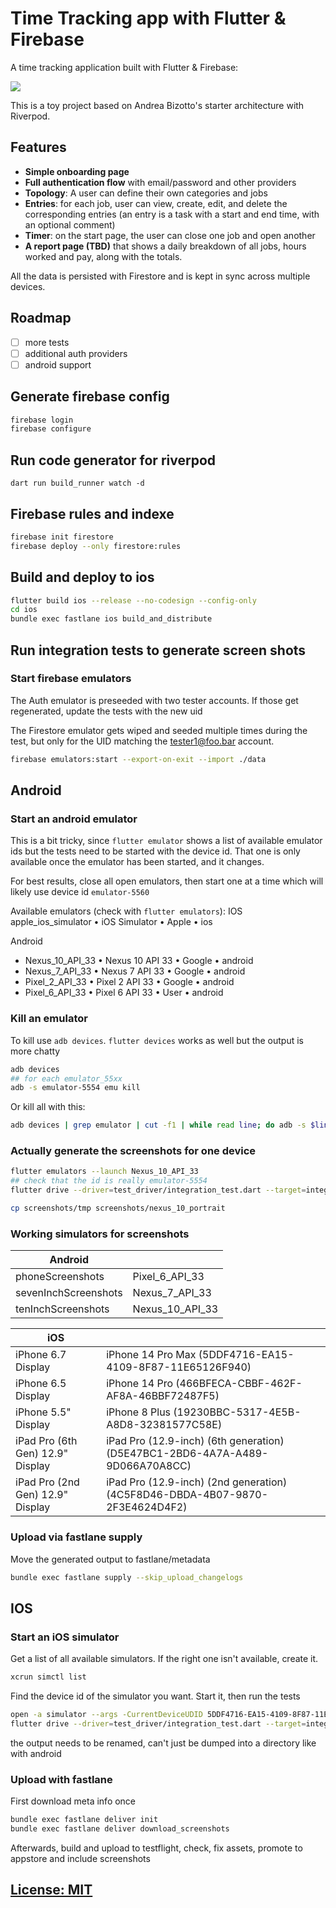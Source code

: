 # Time Tracking app with Flutter & Firebase

A time tracking application built with Flutter & Firebase:

![](/.github/images/time-tracker-screenshots.png)

This is a toy project based on Andrea Bizotto's starter architecture with Riverpod.

## Features

- **Simple onboarding page**
- **Full authentication flow** with email/password and other providers
- **Topology**: A user can define their own categories and jobs
- **Entries**: for each job, user can view, create, edit, and delete the corresponding entries (an
  entry is a task with a start and end time, with an optional comment)
- **Timer**: on the start page, the user can close one job and open another
- **A report page (TBD)** that shows a daily breakdown of all jobs, hours worked and pay, along with
  the totals.

All the data is persisted with Firestore and is kept in sync across multiple devices.

## Roadmap

- [ ] more tests
- [ ] additional auth providers
- [ ] android support

## Generate firebase config

```bash
firebase login
firebase configure
```

## Run code generator for riverpod

```
dart run build_runner watch -d
```

## Firebase rules and indexe

```bash
firebase init firestore 
firebase deploy --only firestore:rules
```

## Build and deploy to ios

```bash
flutter build ios --release --no-codesign --config-only
cd ios
bundle exec fastlane ios build_and_distribute  
```

## Run integration tests to generate screen shots

### Start firebase emulators

The Auth emulator is preseeded with two tester accounts. If those get regenerated, update the tests
with the new uid

The Firestore emulator gets wiped and seeded multiple times during the test, but only for the UID
matching the tester1@foo.bar account.

```bash
firebase emulators:start --export-on-exit --import ./data
```

## Android

### Start an android  emulator

This is a bit tricky, since `flutter emulator` shows a list of available emulator ids but the tests
need to be started with the device id. That one is only available once the emulator has been
started, and it changes.

For best results, close all open emulators, then start one at a time which will likely use device
id `emulator-5560`

Available emulators (check with `flutter emulators`):
IOS
apple_ios_simulator • iOS Simulator   • Apple  • ios

Android
* Nexus_10_API_33     • Nexus 10 API 33 • Google • android
* Nexus_7_API_33      • Nexus 7 API 33  • Google • android
* Pixel_2_API_33      • Pixel 2 API 33  • Google • android
* Pixel_6_API_33      • Pixel 6 API 33  • User   • android

### Kill an emulator

To kill use `adb devices`. `flutter devices` works as well but the output is more chatty

```bash
adb devices
## for each emulator_55xx
adb -s emulator-5554 emu kill 
```
Or kill all with this:
```bash
adb devices | grep emulator | cut -f1 | while read line; do adb -s $line emu kill; done
```

### Actually generate the screenshots for one device
```bash
flutter emulators --launch Nexus_10_API_33 
## check that the id is really emulator-5554
flutter drive --driver=test_driver/integration_test.dart --target=integration_test/screenshots_test.dart -d emulator-5554

cp screenshots/tmp screenshots/nexus_10_portrait

```

### Working simulators for screenshots
| Android              |                 |
|----------------------|-----------------|
| phoneScreenshots     | Pixel_6_API_33  |
| sevenInchScreenshots | Nexus_7_API_33  |
| tenInchScreenshots   | Nexus_10_API_33 |

| iOS                              |                                                                              |
|----------------------------------|------------------------------------------------------------------------------|
| iPhone 6.7 Display               | iPhone 14 Pro Max (5DDF4716-EA15-4109-8F87-11E65126F940)                     |
| iPhone 6.5 Display               | iPhone 14 Pro (466BFECA-CBBF-462F-AF8A-46BBF72487F5)                         |
| iPhone 5.5" Display              | iPhone 8 Plus (19230BBC-5317-4E5B-A8D8-32381577C58E)                         |
| iPad Pro (6th Gen) 12.9" Display | iPad Pro (12.9-inch) (6th generation) (D5E47BC1-2BD6-4A7A-A489-9D066A70A8CC) |
| iPad Pro (2nd Gen) 12.9" Display | iPad Pro (12.9-inch) (2nd generation) (4C5F8D46-DBDA-4B07-9870-2F3E4624D4F2) |


### Upload via fastlane supply

Move the generated output to fastlane/metadata

```bash
bundle exec fastlane supply --skip_upload_changelogs
```


## IOS

### Start an iOS simulator

Get a list of all available simulators. If the right one isn't available, create it.

```bash
xcrun simctl list
```

Find the device id of the simulator you want. Start it, then run the tests
```bash
open -a simulator --args -CurrentDeviceUDID 5DDF4716-EA15-4109-8F87-11E65126F940
flutter drive --driver=test_driver/integration_test.dart --target=integration_test/screenshots_test.dart -d 5DDF4716-EA15-4109-8F87-11E65126F940
```

the output needs to be renamed, can't just be dumped into a directory like with android

### Upload with fastlane

First download meta info once
```bash
bundle exec fastlane deliver init
bundle exec fastlane deliver download_screenshots
```

Afterwards, build and upload to testflight, check, fix assets, promote to appstore 
and include screenshots


## [License: MIT](LICENSE.md)
